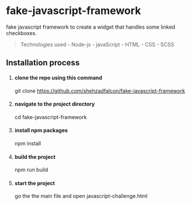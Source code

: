 # fake-javascript-framework
fake javascript framework to create a widget that handles some linked checkboxes.

> Technologies used
    - Node-js
    - javaScript
    - HTML
    - CSS
    - SCSS

## Installation process
1. #### clone the repo using this command
    git clone https://github.com/shehzadfalcon/fake-javascript-framework

2. #### navigate to the project directory
    cd fake-javascript-framework

3. #### install npm packages
    npm install

4. #### build the project
    npm run build

5. #### start the project
    go the the main file and open javascript-challenge.html





